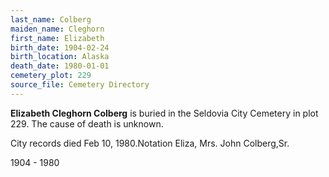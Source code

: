 ```yaml
---
last_name: Colberg
maiden_name: Cleghorn
first_name: Elizabeth
birth_date: 1904-02-24
birth_location: Alaska
death_date: 1980-01-01
cemetery_plot: 229
source_file: Cemetery Directory
---
```

**Elizabeth Cleghorn  Colberg** is buried in the Seldovia City Cemetery in plot 229.  The cause of death is unknown.

City records died Feb 10, 1980.Notation Eliza, Mrs. John Colberg,Sr.

1904 - 1980
